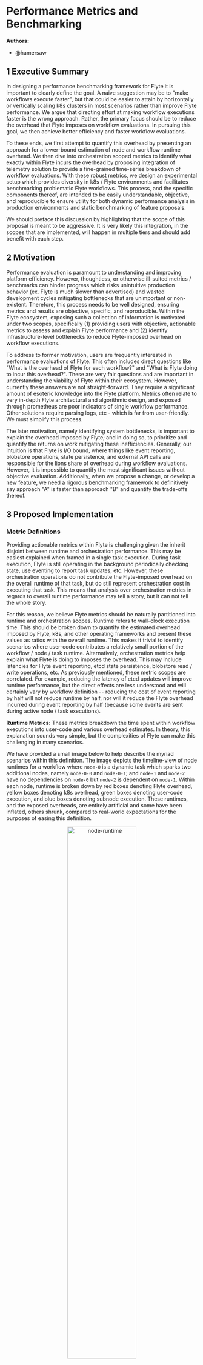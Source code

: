 # Performance Metrics and Benchmarking

**Authors:**

- @hamersaw

## 1 Executive Summary

In designing a performance benchmarking framework for Flyte it is important to clearly define the goal. A naive suggestion may be to "make workflows execute faster", but that could be easier to attain by horizontally or vertically scaling k8s clusters in most scenarios rather than improve Flyte performance. We argue that directing effort at making workflow executions faster is the wrong approach. Rather, the primary focus should be to reduce the overhead that Flyte imposes on workflow evaluations. In pursuing this goal, we then achieve better efficiency and faster workflow evaluations.

To these ends, we first attempt to quantify this overhead by presenting an approach for a lower-bound estimation of node and workflow runtime overhead. We then dive into orchestration scoped metrics to identify what exactly within Flyte incurs the overhead by proposing integration of telemetry solution to provide a fine-grained time-series breakdown of workflow evaluations. With these robust metrics, we design an experimental setup which provides diversity in k8s / Flyte environments and facilitates benchmarking problematic Flyte workflows. This process, and the specific components thereof, are intended to be easily understandable, objective, and reproducible to ensure utility for both dynamic performance analysis in production environments and static benchmarking of feature proposals.

We should preface this discussion by highlighting that the scope of this proposal is meant to be aggressive. It is very likely this integration, in the scopes that are implemented, will happen in multiple tiers and should add benefit with each step.

## 2 Motivation

Performance evaluation is paramount to understanding and improving platform efficiency. However, thoughtless, or otherwise ill-suited metrics / benchmarks can hinder progress which risks unintuitive production behavior (ex. Flyte is much slower than advertised) and wasted development cycles mitigating bottlenecks that are unimportant or non-existent. Therefore, this process needs to be well designed, ensuring metrics and results are objective, specific, and reproducible. Within the Flyte ecosystem, exposing such a collection of information is motivated under two scopes, specifically (1) providing users with objective, actionable metrics to assess and explain Flyte performance and (2) identify infrastructure-level bottlenecks to reduce Flyte-imposed overhead on workflow executions.

To address to former motivation, users are frequently interested in performance evaluations of Flyte. This often includes direct questions like "What is the overhead of Flyte for each workflow?" and "What is Flyte doing to incur this overhead?". These are very fair questions and are important in understanding the viability of Flyte within their ecosystem. However, currently these answers are not straight-forward. They require a significant amount of esoteric knowledge into the Flyte platform. Metrics often relate to very in-depth Flyte architectural and algorithmic design, and exposed through prometheus are poor indicators of single workflow performance. Other solutions require parsing logs, etc - which is far from user-friendly. We must simplify this process.

The later motivation, namely identifying system bottlenecks, is important to explain the overhead imposed by Flyte; and in doing so, to prioritize and quantify the returns on work mitigating these inefficiencies. Generally, our intuition is that Flyte is I/O bound, where things like event reporting, blobstore operations, state persistence, and external API calls are responsible for the lions share of overhead during workflow evaluations. However, it is impossible to quantify the most significant issues without objective evaluation. Additionally, when we propose a change, or develop a new feature, we need a rigorous benchmarking framework to definitively say approach "A" is faster than approach "B" and quantify the trade-offs thereof.

## 3 Proposed Implementation

### Metric Definitions

Providing actionable metrics within Flyte is challenging given the inherit disjoint between runtime and orchestration performance. This may be easiest explained when framed in a single task execution. During task execution, Flyte is still operating in the background periodically checking state, use eventing to report task updates, etc. However, these orchestration operations do not contribute the Flyte-imposed overhead on the overall runtime of that task, but do still represent orchestration cost in executing that task. This means that analysis over orchestration metrics in regards to overall runtime performance may tell a story, but it can not tell the whole story.

For this reason, we believe Flyte metrics should be naturally partitioned into runtime and orchestration scopes. Runtime refers to wall-clock execution time. This should be broken down to quantify the estimated overhead imposed by Flyte, k8s, and other operating frameworks and present these values as ratios with the overall runtime. This makes it trivial to identify scenarios where user-code contributes a relatively small portion of the workflow / node / task runtime. Alternatively, orchestration metrics help explain what Flyte is doing to imposes the overhead. This may include latencies for Flyte event reporting, etcd state persistence, blobstore read / write operations, etc. As previously mentioned, these metric scopes are correlated. For example, reducing the latency of etcd updates will improve runtime performance, but the direct effects are less understood and will certainly vary by workflow definition -- reducing the cost of event reporting by half will not reduce runtime by half, nor will it reduce the Flyte overhead incurred during event reporting by half (because some events are sent during active node / task executions).
            
**Runtime Metrics:** These metrics breakdown the time spent within workflow executions into user-code and various overhead estimates. In theory, this explanation sounds very simple, but the complexities of Flyte can make this challenging in many scenarios.

We have provided a small image below to help describe the myriad scenarios within this definition. The image depicts the timeline-view of node runtimes for a workflow where `node-0` is a dynamic task which sparks two additional nodes, namely `node-0-0` and `node-0-1`; and `node-1` and `node-2` have no dependencies on `node-0` but `node-2` is dependent on `node-1`. Within each node, runtime is broken down by red boxes denoting Flyte overhead, yellow boxes denoting k8s overhead, green boxes denoting user-code execution, and blue boxes denoting subnode execution. These runtimes, and the exposed overheads, are entirely artificial and some have been inflated, others shrunk, compared to real-world expectations for the purposes of easing this definition. 

<p align="center" width="100%">
    <img width="60%" src="https://drive.google.com/uc?export=view&id=1Dl_xgoVBl1wXZjiUhTMBT8s0iIghgyPd" alt="node-runtime"> 
</p>

Perhaps, the best place to start is by defining what we mean by overhead. Within any node execution Flyte performs a variety or orchestration operations to ensure cohesion within the framework. These may include wrangling input data from multiple upstream nodes, using events and etcd writes to update node phases, etc. As outlined in the node runtime image these are typically pre and post processing operations on node executions. Additionally, k8s (and other external systems) require various housekeeping operations to ensure job execution. For example, creating / scheduling Pods and metadata maintenance thereof, pulling container images, managing container runtimes, and so on. This overhead anchors user-code runtimes and shown in the image. Basically, all nodes within Flyte spend a portion of their execution time executing user node, the rest, in some respect, may be attributed to overhead.

It is important to highlight that this overhead differs significantly between node types. For example, executing a `python-task` creates a k8s Pod and then periodically tracks it's status. The overhead here is clear, for example `node-1` or `node-2` have overhead for all pre-processing and post-processing operations. However, this becomes more difficult if the Pod fails after some time. Flyte will create a new retry attempt, but does the original Pod execution count as overhead? This complexity increases when analyzing dynamic tasks, which use a k8s Pod to dynamically compile a Flyte DAG and then proceed to execute that DAG as depicted in the blue box on `node-0` where it's children `node-0-0` and `node-0-1` are executing, or launchplans, which start an entirely separate workflow. Given the extreme complexity, we must reiterate that this overhead is provided only as an estimate and will likely reflect a lower-bound.

Since each node type requires a unique overhead computation it makes sense to define this on each [NodeHandler](https://github.com/flyteorg/flytepropeller/blob/26ad85757c57cda41bf23a2b054d49eccaa8145d/pkg/controller/nodes/handler/iface.go#L10) individually. This will likely require additional metadata with the [NodeState](https://github.com/flyteorg/flytepropeller/blob/master/pkg/controller/nodes/handler/state.go) for each type, for example temporary timestamps that may or may not be persisted to FlyteAdmin through eventing. Overhead estimates may be computed and reported as part of processing terminal phases.

Given overhead estimates for each node, we can aggregate this information to compute an overall workflow overhead estimate. Again, this computation is not well defined, naively we could aggregate all node overhead estimates, but that omits the time Flyte orchestration spends between executing a node after all of it's upstream dependencies have completed. We outline some of the scenarios where this delta can be large below:

- High Latency k8s Watch: FlytePropeller opens a watch on k8s Pods, which means that every time a Pod status updates FlytePropeller is informed. This enables Flyte to immediately detect and process Pod completions rather than waiting periodically. If this watch API has a large latency it could be seconds before Flyte is able to schedule downstream nodes. This is highlighted in the execution of `node-2` after `node-1` completes, there is about half a second where neither node is executing which should be attributed to Flyte overhead.
- Max Parallelism: Flyte workflows can restrict the number of concurrent node executions. This is useful as a defense mechanism, but does mean that a scheduleable node is held back. In the case it is unclear whether this should count as Flyte overhead or not.

In consideration of these complexities we propose to define the workflow overhead estimate as an aggregate of the overhead estimate and scheduling latency at each individual node. This seems to be the most honest and accurate portrayal.

Collecting and correctly reporting this information encompasses it's own challenges. Fortunately, Flyte already incorporates a robust eventing system used to report workflow, node, and task execution information which is then incorporated into the UI. The plan is to compute / collect this information within FlytePropeller and include it in event messages. Specifically, we propose to extend the existing [FlyteIDL event protos](https://github.com/flyteorg/flyteidl/blob/master/protos/flyteidl/event/event.proto) with an `overhead estimation` value which can then be set on the FlyteAdmin [NodeExecution](https://github.com/flyteorg/flyteadmin/blob/master/pkg/repositories/models/node_execution.go#L16) and [Execution (workflow)](https://github.com/flyteorg/flyteadmin/blob/c80bd7c1a608cfd76f316b6cd4a0ceb9a707592a/pkg/repositories/models/execution.go#L20) models. This is the less intrusive change, alternatively we could report individual timestamps and store them in the models to compute overhead on the FlyteAdmin side. This would additionally improve the precision of Flyte runtime tracking in the UI. The correct approach should be debated.

**Orchestration Metrics:** These metrics provide insight into what Flyte is doing to incur overhead. As previously mentioned, these values do not directly correlate with workflow runtimes because Flyte performs orchestration operations during node / task executions.

We propose to integrate a telemetry library within FlytePropeller to emit distributed traces of orchestration operations for each workflow execution. Telemetry traces involve defining a hierarchical collection of spans, where each span relates to single operation with a starting and ending timestamp. Spans typically relate to function invocations, network calls, database reads / writes, etc. This paradigm fits very well with how FlytePropeller orchestrates workflow executions. For example, it uses a queuing system to periodically check various workflow state in _rounds_. Within each round it executes multiple _streaks_ which can include a single change followed by state persistence. Each _streak_ may involve blobstore reads / writes, k8s Pod operations, etc.

An example of using telemetry to define a FlyteWorkflow trace is depicted below. This is presented at a high level, depicting blue boxes for propeller rounds, green boxes for evaluation streaks, yellow boxes for etcd updates on state persistence, and red boxes for eventing, phase updates, blobstore read / writes, etc. This is not meant as an exact replica of the visualization, rather to provide deeper understanding of what is possible. For example, we can see when propeller evaluated a workflow, and within that evaluation how much time was spent performing various operations. This is very important when dissecting performance on a per-workflow basis. 

<p align="center" width="100%">
    <img width="60%" src="https://drive.google.com/uc?export=view&id=1Jlk71Y0JVv2b1vcbCzI2jbPHjgY4o4bo" alt="workflow-trace"> 
</p>

This will involve an additional dependency in FlytePropeller and likely some boilerplate code in FlyteIDL to abstract initialization (if this will be used in other repositories). Many telemetry libraries require simple context decorating to define each span. This can either be manually implemented for fine-grained control or automatically included in each exported function. It is likely the former solution (ie. manually defining) will ensure more well-defined insight into performance without unnecessarily bloating metrics.

To begin, this integration is only necessary within FlytePropeller. However, if we find this is useful it may be worth revisiting integration into FlyteAdmin and DataCatalog as well.

### Reproducible Performance Benchmarking

We have defined a diverse collection of objective metrics which cover both the runtime and orchestration scopes. These serve as a platform to easily analyze infrastructure performance and relate the impact on workflow execution durations. Now we need to define an experimental setup that ensures accurate performance measurements, coverage over a diverse portfolio, and the ability to yield reproducible results. We propose to partition this work into four distinct stages:

1. Provision Benchmarking Infrastructure
2. Deploy Flyte Components
3. Execute Workflow Portfolio
4. Aggregate Benchmark Results

We envision this process will be highly script-driven, standing on the shoulders of existing tooling. We can break each individual stage into a script (or multiple scripts) so that extensions (or reductions) in the breadth of analysis can use a mix-and-match solution. For example, executing benchmarks on existing clusters / Flyte deployments or evaluating additional workload-specific workflow portfolios like spark or ray tasks benchmarks. Initially, this process will be manually driven, but as the approach matures scripting ensures the ability to transition to automated github actions, etc.

**1. Provision Benchmarking Infrastructure:** The infrastructure, and specifically the k8s cluster, is an important component in the performance analysis of Flyte. Different providers and distributions can have significant effect on performance as there can be large variance on particular metrics, for example blobstore read / write performance between solutions and etcd imposes different CRD size limits depending on the k8s distribution. Simply, within the law of diminishing returns, the more environments that can be involved in testing, the more accurate benchmarks will be.
    
We specifically separate infrastructure provisioning because the goal is to support both ad-hoc testing in diverse environments and benchmarks using existing deployments. For the former, we want the ability to dynamically initialize k8s clusters. These should support the major cloud vendors (ie. EKS, GKE, etc) in addition to on-prem solutions (ex. k3s). This space has robust tooling, like terraform, that we suspect can be heavily leaned on to automate this process.

**2. Deploy Flyte Components:** Supporting automated Flyte deployments can be challenging given the extent and depth of k8s configuration. To promote an smooth benchmarking environment we further complicate this process by requiring support for Flyte specific configuration, where the performance of one option should be easily comparable to another. Additionally, we must support benchmarking over local Flyte branches which often contain unreleased features.

Flyte is a microservice architecture, where the framework is partitioned into many individually scalable parts (ex. FlyteConsole, FlyteAdmin, FlytePropeller, etc). Currently deployment is partitioned into two separate scopes, namely single binary and full deployment. The single binary approach compiles all of the Flyte components into, you may have guessed it, a single binary. This is advantageous for quickly deploying Flyte, easing PoC deployments and development / testing iterations. In the scope of benchmarking we need to determine whether this can accurately represent a production-grade environment. If it can, this greatly simplifies the deployment process. If not, we will need to fall back to a full deployment which involves managing multiple Flyte components where complexities are increased with each additional modified component.

Fortunately the base [Flyte repository](https://github.com/flyteorg/flyte) contains [helm charts](https://github.com/flyteorg/flyte/tree/master/charts) for each release. These include both single binary (for the demo cluster) as well as cloud specific default deployments (ex. EKS, GKE, etc). It should be relatively easy to leverage these charts, with some minor modifications (ex. component images for updates, configuration updates) to help drive automated Flyte deployments.

**3. Execute Workflow Portfolio:** We need to be precise about the workflows we use to benchmark Flyte, with the goal to succinctly highlight known bottlenecks. Admittedly, this requires some esoteric knowledge and as performance bottlenecks are mitigating this will likely be an iterative process. While our initial goal is to define 10 - 15 workflows, which span functionality but are easily understandable, it is likely this process may evolve to break into multiple workflow portfolios. For example, one collection which tests Ray or Spark task performance specifically, etc. To begin, below we outline a few ideas:

- Short Running Tasks: Flyte excels at abstracting the costs associated with cloud execution and amortizing them over parallel execution of complex tasks. In scenarios where tasks are short-lived, Flyte overhead will be relatively large and can be responsible for large amount of workflow runtime. It is important to better understand these limitations to help Flyte adapt and support performant short running operations.
- Chained Cache Hits: Cache hits should be zero-cost but operationally require network I/O, database lookups, and blobstore read / writes. These contribute to unintuitive performance and should be minimized.
- Large Workflows: FlytePropeller is designed as a k8s operator and consequently uses a k8s CRD to track workflow status. Within k8s, CRDs are stored in etcd, a KV store in which performance degradations are well documented as the value sizes increase. Understanding the implications of CRD size compared to workflow runtimes can help inform logical workflow structure.
- Large Fan-Out Map Tasks: Map tasks are designed to perform a single operation on a large collection of homogeneous data. Their implementation within Flyte goes further than syntatic sugar; rather, they reduce metadata maintenance to support larger scale than dynamic tasks, etc. To support increasing scales it is important to mitigate issues in executing over large fan outs.
- Nested Dynamic Workflows and Launchplans: Dynamics require k8s to execute a Pod which compiles a Flyte DAG that is subsequently execution. Similarly, launchplans spawn a separate CRD (and FlyteWorkflow) which is then tracked between workflows. Both of these features are very powerful in supporting developmental use-cases - however this does come at a cost.
- Parallelized Subworkflows: Many users logically partition code-bases into workflows which are then used as subworkflows. Within each of these calls, Flyte internally appends a "start" and "end" node to anchor these in the parent workflow which incurs additional costs in data movements, etc.

The process run a single workflow at a time to ensure accurate benchmark metrics. The goal of this work is not to load-test a deployment, but it could be easily adapted in the future. Fortunately, Flyte tooling already includes `flytectl` which can be leveraged to first ensure the workflows are registered in the deployment and then start and monitor each execution to ensure they are serially executed.

**4. Aggregate Benchmark Results** To analyze and compare benchmarking results we need to aggregate performance metrics in a concise document. This process involves querying for workflow / node overheads and gathering summary statistics. These operations should be able to use existing tooling and just rely on parsing and formatting results. Initially this output will be a textual "benchmarking results" document with breakdowns for each individual workflow, an example of YAML format is below:

    flyte.benchmark.chained-cache:
      duration: 1m53s
      flyteOverhead: 14%
      nodes:
      - n1:
        duration: 1m2s
        flyteOverhead: 6%
      - n2:
        ...
      events:
        workflow:
          count: 5
          latency:
            p50: 21ms
            p90: 30ms
            p99: 35ms
        node:
          count: 18
          latency:
            ...
        task:
          ...
      blobstore
        writes:
          count: 20
          latency:
            p50: 98ms
            ...
        reads:
          count: 40
          latency:
            p50: 23ms
            ...
      propeller:
        rounds:
          ...
        streaks:
          ...

This format is common in our domain, but we could conceivably support JSON, etc in the future. Additionally, it allows script-driven comparisons between evaluations when it is useful to quantify the advantages of one approach over another. For example, it would be relatively simple to provide a script with mimics the YAML hierarchy with delta values such as below:

    flyte.benchmark.chained-cache:
      duration: -10s
      flyteOverhead: -2.4%
      nodes:
      - n1:
        duration: -2s
        flyteOverhead: -0.1%
      - n2:
        ...
      events:
        workflow:
          count: +0
          latency:
            p50: +0.1ms
            p90: +0.2ms
            p99: -0.1ms
        node:
          count: -2
          latency:
            ...

## 4 Metrics & Dashboards

Like literally, this entire thing is designing metrics ... see `"$everything_else"`.

Creating a separate dashboard specifically for performance benchmarks would be useful but is far too involved to offset the costs. However, integration of specific metric components into FlyteConsole would be both possible and helpful. For example, displaying the overhead estimate for each workflow / node in the UI and, if telemetry data is enabled, linking to the tracing agent from the workflow view makes in-depth performance analysis available to end users.

## 5 Drawbacks

The considerations for this proposal are rooted in esoteric knowledge of the Flyte infrastructure to ensure robust and flexible design. This means we can support diversity in environments and workflow definitions. That being said, the main concern is going down the wrong path. Metric reporting often bloats code-bases, where function logic is often prefixed and postfixed by some boilerplate context setting. If this solution proves to be incorrect, removing this should be relatively easy, but remains a non-negligible cost.

## 6 Alternatives

Currently, Flyte emits a collection of metrics through prometheus. This is very powerful in defining SLOs and macro tracking a Flyte deployment, but it is very cumbersome to analyze performance of an individual workflow. This is because prometheus metrics (1) are meant to have bounded label values, so using workflow id results in massive memory utilization and (2) values are reported in quantiles, so individual values are lost and a time-series based analysis is impossible. For these reasons, using existing prometheus metrics to inform performance benchmarking will result in inaccurate and unprecise results.

The [FlytePropeller repository](https://github.com/flyteorg/flytepropeller) contains a script called [fold_logs.py](https://github.com/flyteorg/flytepropeller/blob/master/script/fold-logs.py). This script parses FlytePropeller logs and outputs a hierarchical time-series breakdown of Flytes management of an individual workflow. This output is probably very close to the telemetry data we expect to produce. However, this is based on parsing log messages which ensures that the results will be inaccurate and it is difficult to quantify operations unless specific "start X" and "stop X" logs are recorded. An example output of this script is provided below:

    hamersaw@ragnarok:~/development/flytepropeller$ ./script/fold-logs.py ~/flyte.log fd5d4ee88f9dc4436a76
    Timestamp   Line    Duration    Heirarchical Log Layout
    ----------------------------------------------------------------------------------------------------
    18:08:38    282     14.0s       1 Workflow
    18:08:38    283     0.0s            1.1 Processing
    18:08:38    284     0.0s                1.1.1 StreakRound(Ready)
    18:08:38    289     0.0s                1.1.2 StreakRound(Running)
    18:08:38    292     0.0s                    1.1.2.1 UpdateNodePhase(start-node,NotYetStarted,Succeeded)
    18:08:38    298     0.0s                1.1.3 StreakRound(Running)
    18:08:38    299     0.0s                    1.1.3.1 UpdateNodePhase(n0,NotYetStarted,Queued)
    18:08:38    304     0.0s                1.1.4 StreakRound(Running)
    18:08:38    319     0.0s                    1.1.4.1 UpdateNodePhase(n0,Queued,Running)
    18:08:38    323     0.0s                1.1.5 StreakRound(Running)
    18:08:38    332     0.0s                1.1.6 StreakRound(Running)
    18:08:38    342     0.0s            1.2 Processing
    18:08:38    343     0.0s                1.2.1 StreakRound(Running)
    18:08:39    352     0.0s            1.3 Processing
    18:08:39    353     0.0s                1.3.1 StreakRound(Running)
    18:08:39    361     0.0s                1.3.2 StreakRound(Running)
    18:08:39    371     0.0s            1.4 Processing
    18:08:39    372     0.0s                1.4.1 StreakRound(Running)
    18:08:40    382     0.0s            1.5 Processing
    18:08:40    383     0.0s                1.5.1 StreakRound(Running)
    18:08:50    397     0.0s            1.6 Processing
    18:08:50    398     0.0s                1.6.1 StreakRound(Running)
    18:08:52    407     0.0s            1.7 Processing
    18:08:52    408     0.0s                1.7.1 StreakRound(Running)
    18:08:52    415     0.0s                    1.7.1.1 UpdateNodePhase(n0,Running,Succeeding)
    18:08:52    419     0.0s                1.7.2 StreakRound(Running)
    18:08:52    426     0.0s                1.7.3 StreakRound(Running)
    18:08:52    428     0.0s                    1.7.3.1 UpdateNodePhase(end-node,NotYetStarted,Queued)
    18:08:52    433     0.0s                1.7.4 StreakRound(Running)
    18:08:52    436     0.0s                    1.7.4.1 UpdateNodePhase(end-node,Queued,Succeeded)
    18:08:52    442     0.0s                1.7.5 StreakRound(Running)
    18:08:52    445     0.0s                1.7.6 StreakRound(Succeeding)
    18:08:52    453     0.0s            1.8 Processing

## 7 Potential Impact and Dependencies

Including a telemetry library is going to require additional complexity in Flyte setup. Similar to the existing support for prometheus, this is not going to be required for a Flyte deployment. Rather, it can be turned on / of on demand. Issues in collecting long-running traces at scale are a concern, so at least to begin, integrating always on fine-grained performance analysis in a production environment is likely in-advisable

## 8 Unresolved questions

- Do we compute overhead on the FlytePropeller or FlyteAdmin side? If FlytePropeller means we compute overhead on terminal phases and report a single `overhead-estimate` value in the event. Alternatively, FlyteAdmin requires additional complexity for storing a collection of timestamps and logic to compute overhead thereof.

- What is the most efficient solution for provisioning infrastructure and deploying Flyte? The proposed solution to use terraform and helm seems like a logical approach, but there may be unforeseen issues.

- Is telemetry the best solution for breaking down performance on a per-workflow basis? Specifically, our concerns are the difficulty of integration / collection framework setup and the levels of queryability.

- Do we need to capture CPU, memory, network I/O, etc? Currently, there is no indication that Flyte components are resource bound. This is especially true when comparing to the workloads they orchestrate. However, as this framework progresses it may be important to track this utilization to better inform deployments.

## 9 Conclusion

In this proposal we have defined runtime and orchestration metric definitions to provide robust insight into (1) overhead estimates incurred by executing workflows with Flyte and (2) time-series representations of Flytes orchestration operations, respectively. These metrics will help end-users better understand Flyte performance in production environment and drive deeper performance analysis and proposals. We then outlined a script-driven experimental benchmarking setup which facilitates performance analysis with diversity in k8s and Flyte environments. Specific experiments manifest as a portfolio of Flyte workflows designed with esoteric knowledge to cover a breadth of performance issues. This process is important to help identify system-wide performance bottlenecks and enable quantifying feature improvements. We expect this aggressive solution can be refined and implemented multiple stages and will incrementally provide additional utility.
